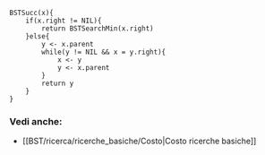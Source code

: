 ```
BSTSucc(x){
	if(x.right != NIL){
		return BSTSearchMin(x.right)
	}else{
		y <- x.parent
		while(y != NIL && x = y.right){
			x <- y
			y <- x.parent
		}
		return y
	}
}
```

### Vedi anche:
- [[BST/ricerca/ricerche_basiche/Costo|Costo ricerche basiche]]